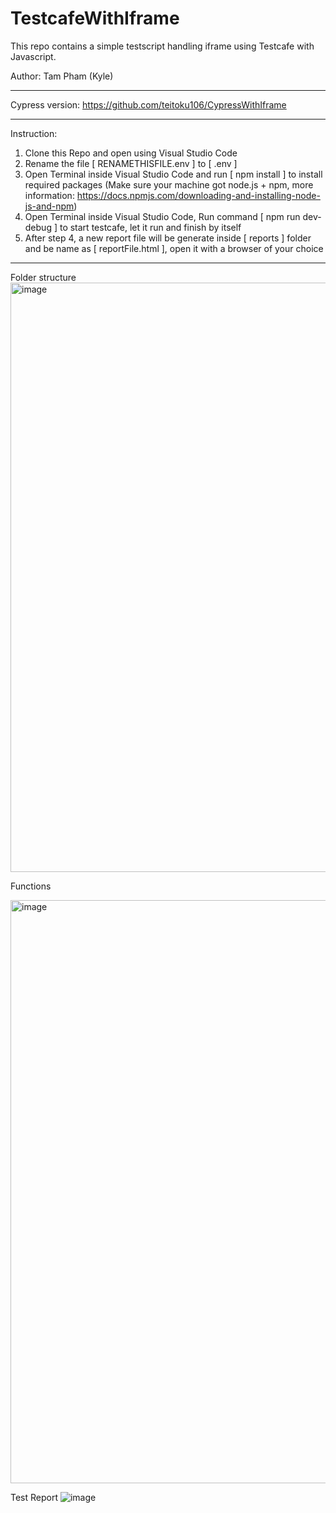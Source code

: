 # TestcafeWithIframe

This repo contains a simple testscript handling iframe using Testcafe with Javascript.

Author: Tam Pham (Kyle)

----------------------------------------------------------------------------------------------

Cypress version: https://github.com/teitoku106/CypressWithIframe

----------------------------------------------------------------------------------------------

Instruction:

1. Clone this Repo and open using Visual Studio Code
2. Rename the file [ RENAMETHISFILE.env ] to [ .env ]
3. Open Terminal inside Visual Studio Code and run [ npm install ] to install required packages (Make sure your machine got node.js + npm, more information: https://docs.npmjs.com/downloading-and-installing-node-js-and-npm)
4. Open Terminal inside Visual Studio Code, Run command [ npm run dev-debug ] to start testcafe, let it run and finish by itself
5. After step 4, a new report file will be generate inside [ reports ] folder and be name as [ reportFile.html ], open it with a browser of your choice 

----------------------------------------------------------------------------------------------

Folder structure
<img width="943" alt="image" src="https://user-images.githubusercontent.com/73167411/171829433-ed60ec9c-2cf0-4d23-b268-65adfc44f0fb.png">


Functions

<img width="933" alt="image" src="https://user-images.githubusercontent.com/73167411/172040531-cb7b7c4e-3c38-46b9-bab1-dae1dcc564f0.png">


Test Report
![image](https://user-images.githubusercontent.com/73167411/171829478-482102f3-83ae-4894-b0a0-1978e4fa7784.png)

